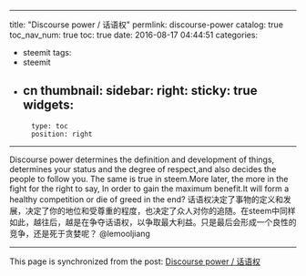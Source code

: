 
---
title: "Discourse power / 话语权"
permlink: discourse-power
catalog: true
toc_nav_num: true
toc: true
date: 2016-08-17 04:44:51
categories:
- steemit
tags:
- steemit
- cn
thumbnail: 
sidebar:
    right:
        sticky: true
widgets:
    -
        type: toc
        position: right
---


Discourse power determines the definition and development of things, determines your status and the degree of respect,and also decides the people to follow you. The same is true in steem.More later, the more in the fight for the right to say, In order to gain the maximum benefit.It will form a healthy competition or die of greed in the end?
话语权决定了事物的定义和发展，决定了你的地位和受尊重的程度，也决定了众人对你的追随。在steem中同样如此，越往后，越是在争夺话语权，以争取最大利益。只是最后会形成一个良性的竞争，还是死于贪婪呢？
  @lemooljiang

- - -

This page is synchronized from the post: [Discourse power / 话语权](https://steemit.com/@lemooljiang/discourse-power)
